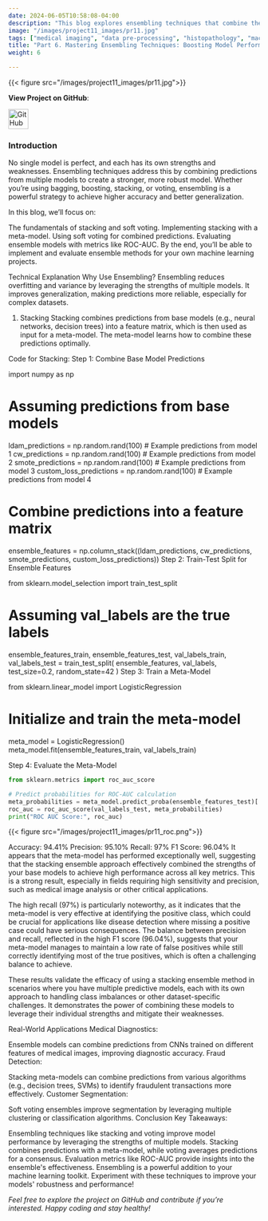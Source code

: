 ```yaml
---
date: 2024-06-05T10:58:08-04:00
description: "This blog explores ensembling techniques that combine the strengths of multiple models to improve predictive performance. Focusing on stacking, I provide code examples, visualisations, and practical tips to implement these methods. Learn how ensembling can enhance the robustness and accuracy of your machine learning models."
image: "/images/project11_images/pr11.jpg"
tags: ["medical imaging", "data pre-processing", "histopathology", "machine learning", "AI in healthcare"]
title: "Part 6. Mastering Ensembling Techniques: Boosting Model Performance with Stacking and Voting."
weight: 6

---
```

{{< figure src="/images/project11_images/pr11.jpg">}}

**View Project on GitHub**: 

<a href="https://github.com/drnsmith/Custom-CNNs-Histopathology-Classification" target="_blank">
    <img src="/images/github.png" alt="GitHub" style="width:40px; height:40px; vertical-align: middle;">
  </a>

### Introduction
No single model is perfect, and each has its own strengths and weaknesses. Ensembling techniques address this by combining predictions from multiple models to create a stronger, more robust model. Whether you’re using bagging, boosting, stacking, or voting, ensembling is a powerful strategy to achieve higher accuracy and better generalization.

In this blog, we’ll focus on:

The fundamentals of stacking and soft voting.
Implementing stacking with a meta-model.
Using soft voting for combined predictions.
Evaluating ensemble models with metrics like ROC-AUC.
By the end, you’ll be able to implement and evaluate ensemble methods for your own machine learning projects.

Technical Explanation
Why Use Ensembling?
Ensembling reduces overfitting and variance by leveraging the strengths of multiple models. It improves generalization, making predictions more reliable, especially for complex datasets.

1. Stacking
Stacking combines predictions from base models (e.g., neural networks, decision trees) into a feature matrix, which is then used as input for a meta-model. The meta-model learns how to combine these predictions optimally.

Code for Stacking:
Step 1: Combine Base Model Predictions

import numpy as np

# Assuming predictions from base models
ldam_predictions = np.random.rand(100)  # Example predictions from model 1
cw_predictions = np.random.rand(100)    # Example predictions from model 2
smote_predictions = np.random.rand(100) # Example predictions from model 3
custom_loss_predictions = np.random.rand(100) # Example predictions from model 4

# Combine predictions into a feature matrix
ensemble_features = np.column_stack((ldam_predictions, cw_predictions, smote_predictions, custom_loss_predictions))
Step 2: Train-Test Split for Ensemble Features

from sklearn.model_selection import train_test_split

# Assuming val_labels are the true labels
ensemble_features_train, ensemble_features_test, val_labels_train, val_labels_test = train_test_split(
    ensemble_features, val_labels, test_size=0.2, random_state=42
)
Step 3: Train a Meta-Model

from sklearn.linear_model import LogisticRegression

# Initialize and train the meta-model
meta_model = LogisticRegression()
meta_model.fit(ensemble_features_train, val_labels_train)

Step 4: Evaluate the Meta-Model

```python
from sklearn.metrics import roc_auc_score

# Predict probabilities for ROC-AUC calculation
meta_probabilities = meta_model.predict_proba(ensemble_features_test)[:, 1]
roc_auc = roc_auc_score(val_labels_test, meta_probabilities)
print("ROC AUC Score:", roc_auc)
```

{{< figure src="/images/project11_images/pr11_roc.png">}}


Accuracy: 94.41% Precision: 95.10% Recall: 97% F1 Score: 96.04% It appears that the meta-model has performed exceptionally well, suggesting that the stacking ensemble approach effectively combined the strengths of your base models to achieve high performance across all key metrics. This is a strong result, especially in fields requiring high sensitivity and precision, such as medical image analysis or other critical applications.

The high recall (97%) is particularly noteworthy, as it indicates that the meta-model is very effective at identifying the positive class, which could be crucial for applications like disease detection where missing a positive case could have serious consequences. The balance between precision and recall, reflected in the high F1 score (96.04%), suggests that your meta-model manages to maintain a low rate of false positives while still correctly identifying most of the true positives, which is often a challenging balance to achieve.

These results validate the efficacy of using a stacking ensemble method in scenarios where you have multiple predictive models, each with its own approach to handling class imbalances or other dataset-specific challenges. It demonstrates the power of combining these models to leverage their individual strengths and mitigate their weaknesses.

Real-World Applications
Medical Diagnostics:

Ensemble models can combine predictions from CNNs trained on different features of medical images, improving diagnostic accuracy.
Fraud Detection:

Stacking meta-models can combine predictions from various algorithms (e.g., decision trees, SVMs) to identify fraudulent transactions more effectively.
Customer Segmentation:

Soft voting ensembles improve segmentation by leveraging multiple clustering or classification algorithms.
Conclusion
Key Takeaways:

Ensembling techniques like stacking and voting improve model performance by leveraging the strengths of multiple models.
Stacking combines predictions with a meta-model, while voting averages predictions for a consensus.
Evaluation metrics like ROC-AUC provide insights into the ensemble's effectiveness.
Ensembling is a powerful addition to your machine learning toolkit. Experiment with these techniques to improve your models' robustness and performance!

*Feel free to explore the project on GitHub and contribute if you’re interested. Happy coding and stay healthy!*